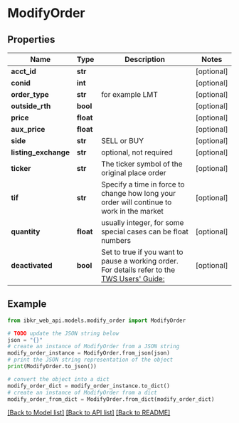 # ModifyOrder


## Properties

Name | Type | Description | Notes
------------ | ------------- | ------------- | -------------
**acct_id** | **str** |  | [optional] 
**conid** | **int** |  | [optional] 
**order_type** | **str** | for example LMT | [optional] 
**outside_rth** | **bool** |  | [optional] 
**price** | **float** |  | [optional] 
**aux_price** | **float** |  | [optional] 
**side** | **str** | SELL or BUY | [optional] 
**listing_exchange** | **str** | optional, not required | [optional] 
**ticker** | **str** | The ticker symbol of the original place order | [optional] 
**tif** | **str** | Specify a time in force to change how long your order will continue to work in the market | [optional] 
**quantity** | **float** | usually integer, for some special cases can be float numbers | [optional] 
**deactivated** | **bool** | Set to true if you want to pause a working order. For details refer to the [TWS Users&#39; Guide:](https://guides.interactivebrokers.com/tws/twsguide.html#usersguidebook/getstarted/pause_execution.htm)  | [optional] 

## Example

```python
from ibkr_web_api.models.modify_order import ModifyOrder

# TODO update the JSON string below
json = "{}"
# create an instance of ModifyOrder from a JSON string
modify_order_instance = ModifyOrder.from_json(json)
# print the JSON string representation of the object
print(ModifyOrder.to_json())

# convert the object into a dict
modify_order_dict = modify_order_instance.to_dict()
# create an instance of ModifyOrder from a dict
modify_order_from_dict = ModifyOrder.from_dict(modify_order_dict)
```
[[Back to Model list]](../README.md#documentation-for-models) [[Back to API list]](../README.md#documentation-for-api-endpoints) [[Back to README]](../README.md)


